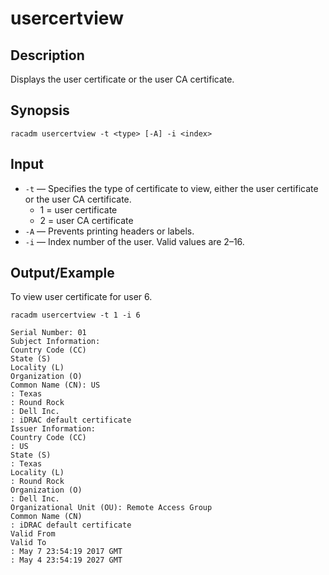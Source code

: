 # usercertview

## Description

Displays the user certificate or the user CA certificate.

## Synopsis

```
racadm usercertview -t <type> [-A] -i <index>
```

## Input

- `-t` — Specifies the type of certificate to view, either the user certificate or the user CA certificate.
  - 1 = user certificate
  - 2 = user CA certificate
- `-A` — Prevents printing headers or labels.
- `-i` — Index number of the user. Valid values are 2–16.

## Output/Example

To view user certificate for user 6.

```
racadm usercertview -t 1 -i 6
```

```
Serial Number: 01
Subject Information:
Country Code (CC)
State (S)
Locality (L)
Organization (O)
Common Name (CN): US
: Texas
: Round Rock
: Dell Inc.
: iDRAC default certificate
Issuer Information:
Country Code (CC)
: US
State (S)
: Texas
Locality (L)
: Round Rock
Organization (O)
: Dell Inc.
Organizational Unit (OU): Remote Access Group
Common Name (CN)
: iDRAC default certificate
Valid From
Valid To
: May 7 23:54:19 2017 GMT
: May 4 23:54:19 2027 GMT
```